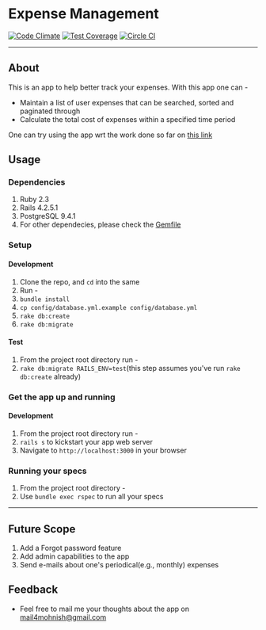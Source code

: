 # Expense Management

[![Code Climate](https://codeclimate.com/github/boddhisattva/expenses/badges/gpa.svg)](https://codeclimate.com/github/boddhisattva/expenses) [![Test Coverage](https://codeclimate.com/github/boddhisattva/expenses/badges/coverage.svg)](https://codeclimate.com/github/boddhisattva/expenses/coverage) [![Circle CI](https://circleci.com/gh/boddhisattva/expenses.svg?style=svg)](https://circleci.com/gh/boddhisattva/expenses)

<hr />

## About

This is an app to help better track your expenses. With this app one can -
* Maintain a list of user expenses that can be searched, sorted and paginated through
* Calculate the total cost of expenses within a specified time period

One can try using the app wrt the work done so far on [this link][website link]

## Usage

### Dependencies

1. Ruby 2.3
2. Rails 4.2.5.1
3. PostgreSQL 9.4.1
3. For other dependecies, please check the [Gemfile][gemfile]

### Setup

#### Development
1. Clone the repo, and `cd` into the same
2. Run -
 1. `bundle install`
 2. `cp config/database.yml.example config/database.yml`
 3. `rake db:create`
 4. `rake db:migrate`

#### Test
1. From the project root directory run -
 1. `rake db:migrate RAILS_ENV=test`(this step assumes you've run `rake db:create` already)

### Get the app up and running

#### Development
1. From the project root directory run -
 1. `rails s` to kickstart your app web server
 2. Navigate to `http://localhost:3000` in your browser

### Running your specs
1. From the project root directory -
 1. Use `bundle exec rspec` to run all your specs

<hr />

## Future Scope

1. Add a Forgot password feature
2. Add admin capabilities to the app
3. Send e-mails about one's periodical(e.g., monthly) expenses

## Feedback

* Feel free to mail me your thoughts about the app on mail4mohnish@gmail.com

[gemfile]: https://github.com/boddhisattva/expenses/blob/master/Gemfile
[website link]: https://trackyourexpenses.herokuapp.com/